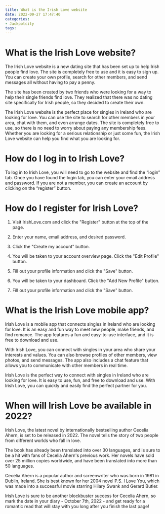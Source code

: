 ```yaml
---
title: What is the Irish Love website
date: 2022-09-27 17:47:40
categories:
- Jackpotcity
tags:
---
```



#  What is the Irish Love website?

The Irish Love website is a new dating site that has been set up to help Irish people find love. The site is completely free to use and it is easy to sign up. You can create your own profile, search for other members, and send messages all without having to pay a penny.

The site has been created by two friends who were looking for a way to help their single friends find love. They realized that there was no dating site specifically for Irish people, so they decided to create their own.

The Irish Love website is the perfect place for singles in Ireland who are looking for love. You can use the site to search for other members in your area, chat with them, and even arrange dates. The site is completely free to use, so there is no need to worry about paying any membership fees. Whether you are looking for a serious relationship or just some fun, the Irish Love website can help you find what you are looking for.

#  How do I log in to Irish Love?

To log in to Irish Love, you will need to go to the website and find the “login” tab. Once you have found the login tab, you can enter your email address and password. If you are not a member, you can create an account by clicking on the “register” button.

#  How do I register for Irish Love?

1. Visit IrishLove.com and click the "Register" button at the top of the page.

2. Enter your name, email address, and desired password.

3. Click the "Create my account" button.

4. You will be taken to your account overview page. Click the "Edit Profile" button.

5. Fill out your profile information and click the "Save" button.

6. You will be taken to your dashboard. Click the "Add New Profile" button.

7. Fill out your profile information and click the "Save" button.

#  What is the Irish Love mobile app?

Irish Love is a mobile app that connects singles in Ireland who are looking for love. It is an easy and fun way to meet new people, make friends, and find romance. The app features a fun and easy-to-use interface, and it is free to download and use.

With Irish Love, you can connect with singles in your area who share your interests and values. You can also browse profiles of other members, view photos, and send messages. The app also includes a chat feature that allows you to communicate with other members in real time.

Irish Love is the perfect way to connect with singles in Ireland who are looking for love. It is easy to use, fun, and free to download and use. With Irish Love, you can quickly and easily find the perfect partner for you.

#  When will Irish Love be available in 2022?

Irish Love, the latest novel by internationally bestselling author Cecelia Ahern, is set to be released in 2022. The novel tells the story of two people from different worlds who fall in love.

The book has already been translated into over 30 languages, and is sure to be a hit with fans of Cecelia Ahern's previous work. Her novels have sold over 25 million copies worldwide, and have been translated into more than 50 languages.

Cecelia Ahern is a popular author and screenwriter who was born in 1981 in Dublin, Ireland. She is best known for her 2004 novel P.S. I Love You, which was made into a successful movie starring Hilary Swank and Gerard Butler.

Irish Love is sure to be another blockbuster success for Cecelia Ahern, so mark the date in your diary - October 7th, 2022 - and get ready for a romantic read that will stay with you long after you finish the last page!